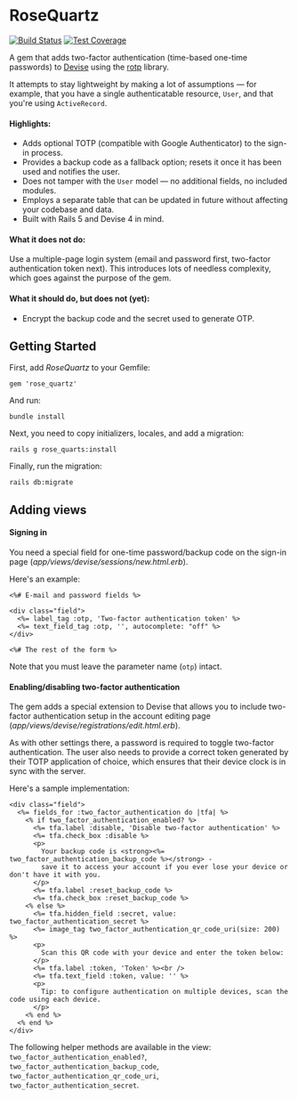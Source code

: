 # RoseQuartz

[![Build Status](https://travis-ci.org/little-bobby-tables/rose_quartz.svg?branch=master)](https://travis-ci.org/little-bobby-tables/rose_quartz)
[![Test Coverage](https://codeclimate.com/github/little-bobby-tables/rose_quartz/badges/coverage.svg)](https://codeclimate.com/github/little-bobby-tables/rose_quartz/coverage)

A gem that adds two-factor authentication (time-based one-time passwords) to [Devise](https://github.com/plataformatec/devise) 
using the [rotp](https://github.com/mdp/rotp) library.

It attempts to stay lightweight by making a lot of assumptions — for example, that 
you have a single authenticatable resource, `User`, and that you're using `ActiveRecord`.

#### Highlights:

* Adds optional TOTP (compatible with Google Authenticator) to the sign-in process.
* Provides a backup code as a fallback option; resets it once it has been used and notifies the user.
* Does not tamper with the `User` model — no additional fields, no included modules.
* Employs a separate table that can be updated in future without affecting your codebase and data.
* Built with Rails 5 and Devise 4 in mind.

#### What it does not do:

Use a multiple-page login system (email and password first, two-factor authentication token next).
This introduces lots of needless complexity, which goes against the purpose of the gem.

#### What it should do, but does not (yet):

* Encrypt the backup code and the secret used to generate OTP.

## Getting Started

First, add *RoseQuartz* to your Gemfile:

```
gem 'rose_quartz'
```
And run:
```
bundle install
```

Next, you need to copy initializers, locales, and add a migration:
```
rails g rose_quarts:install
```

Finally, run the migration:
```
rails db:migrate
```

## Adding views

#### Signing in

You need a special field for one-time password/backup code on the sign-in page (*app/views/devise/sessions/new.html.erb*).

Here's an example:

```
<%# E-mail and password fields %>

<div class="field">
  <%= label_tag :otp, 'Two-factor authentication token' %>
  <%= text_field_tag :otp, '', autocomplete: "off" %>
</div>

<%# The rest of the form %>
```

Note that you must leave the parameter name (`otp`) intact.

#### Enabling/disabling two-factor authentication

The gem adds a special extension to Devise that allows you to 
include two-factor authentication setup in the account editing page
(*app/views/devise/registrations/edit.html.erb*).

As with other settings there, a password is required to toggle two-factor authentication.
The user also needs to provide a correct token generated by their TOTP application of choice, 
which ensures that their device clock is in sync with the server.

Here's a sample implementation:

```
<div class="field">
  <%= fields_for :two_factor_authentication do |tfa| %>
    <% if two_factor_authentication_enabled? %>
      <%= tfa.label :disable, 'Disable two-factor authentication' %>
      <%= tfa.check_box :disable %>
      <p>
        Your backup code is <strong><%= two_factor_authentication_backup_code %></strong> -
        save it to access your account if you ever lose your device or don't have it with you.
      </p>
      <%= tfa.label :reset_backup_code %>
      <%= tfa.check_box :reset_backup_code %>
    <% else %>
      <%= tfa.hidden_field :secret, value: two_factor_authentication_secret %>
      <%= image_tag two_factor_authentication_qr_code_uri(size: 200) %>
      <p>
        Scan this QR code with your device and enter the token below:
      </p>
      <%= tfa.label :token, 'Token' %><br />
      <%= tfa.text_field :token, value: '' %>
      <p>
        Tip: to configure authentication on multiple devices, scan the code using each device.
      </p>
    <% end %>
  <% end %>
</div>
```

The following helper methods are available in the view: `two_factor_authentication_enabled?`, 
`two_factor_authentication_backup_code`, `two_factor_authentication_qr_code_uri`, `two_factor_authentication_secret`.

